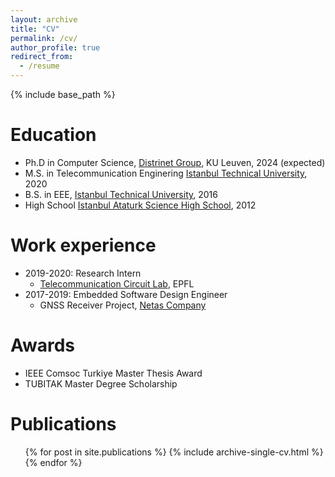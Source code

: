 ```yaml
---
layout: archive
title: "CV"
permalink: /cv/
author_profile: true
redirect_from:
  - /resume
---
```


{% include base_path %}

Education
======
* Ph.D in Computer Science, [Distrinet Group](https://distrinet.cs.kuleuven.be), KU Leuven, 2024 (expected)
* M.S. in Telecommunication Enginering [Istanbul Technical University](https://www.itu.edu.tr/en), 2020
* B.S. in EEE, [Istanbul Technical University](https://www.itu.edu.tr/en), 2016
* High School [Istanbul Ataturk Science High School](https://iafl.meb.k12.tr/), 2012

Work experience
======
* 2019-2020: Research Intern
  * [Telecommunication Circuit Lab](https://www.epfl.ch/labs/tcl/), EPFL
* 2017-2019: Embedded Software Design Engineer
  * GNSS Receiver Project, [Netas Company](https://netas.com.tr/?lang=en)
 
Awards
======
* IEEE Comsoc Turkiye Master Thesis Award
* TUBITAK Master Degree Scholarship


Publications
======
  <ul>{% for post in site.publications %}
    {% include archive-single-cv.html %}
  {% endfor %}</ul>
  
 
